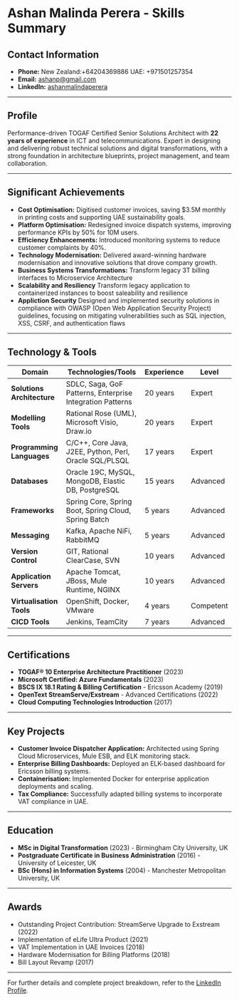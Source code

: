 # Ashan Malinda Perera - Skills Summary

## Contact Information
- **Phone:** New Zealand:+64204369886 UAE: +971501257354  
- **Email:** ashanp@gmail.com  
- **LinkedIn:** [ashanmalindaperera](https://www.linkedin.com/in/ashanmalindaperera/)  

---

## Profile
Performance-driven TOGAF Certified Senior Solutions Architect with **22 years of experience** in ICT and telecommunications. Expert in designing and delivering robust technical solutions and digital transformations, with a strong foundation in architecture blueprints, project management, and team collaboration.

---

## Significant Achievements
- **Cost Optimisation:** Digitised customer invoices, saving $3.5M monthly in printing costs and supporting UAE sustainability goals.
- **Platform Optimisation:** Redesigned invoice dispatch systems, improving performance KPIs by 50% for 10M users.
- **Efficiency Enhancements:** Introduced monitoring systems to reduce customer complaints by 40%.
- **Technology Modernisation:** Delivered award-winning hardware modernisation and innovative solutions that drove company growth.
- **Business Systems Transformations:** Transform legacy 3T billing interfaces to Microservice Architecture
- **Scalability and Resiliency** Transform legacy application to containerized instances to boost saleability and resilience
- **Appliction Security** Designed and implemented security solutions in compliance with OWASP (Open Web Application Security Project) guidelines, focusing on mitigating vulnerabilities such as SQL injection, XSS, CSRF, and authentication flaws  
 

---

## Technology & Tools

| **Domain**                 | **Technologies/Tools**                                                                                      | **Experience** | **Level** |
|-----------------------------|-------------------------------------------------------------------------------------------------------------|----------------|-----------|
| **Solutions Architecture** | SDLC, Saga, GoF Patterns, Enterprise Integration Patterns                                                  | 20 years       | Expert     |
| **Modelling Tools**        | Rational Rose (UML), Microsoft Visio, Draw.io                                                              | 20 years       | Expert     |
| **Programming Languages**  | C/C++, Core Java, J2EE, Python, Perl, Oracle SQL/PLSQL                                                     | 17 years       | Expert     |
| **Databases**              | Oracle 19C, MySQL, MongoDB, Elastic DB, PostgreSQL                                                         | 15 years       | Advanced   |
| **Frameworks**             | Spring Core, Spring Boot, Spring Cloud, Spring Batch                                                      | 5 years        | Advanced   |
| **Messaging**              | Kafka, Apache NiFi, RabbitMQ                                                                              | 5 years        | Advanced   |
| **Version Control**        | GIT, Rational ClearCase, SVN                                                                              | 10 years       | Advanced   |
| **Application Servers**    | Apache Tomcat, JBoss, Mule Runtime, NGINX                                                                 | 10 years       | Advanced   |
| **Virtualisation Tools**   | OpenShift, Docker, VMware                                                                                 | 4 years        | Competent  |
| **CICD Tools**             | Jenkins, TeamCity                                                                                         | 7 years        | Advanced   |

---

## Certifications
- **TOGAF® 10 Enterprise Architecture Practitioner** (2023)  
- **Microsoft Certified: Azure Fundamentals** (2023)  
- **BSCS IX 18.1 Rating & Billing Certification** - Ericsson Academy (2019)  
- **OpenText StreamServe/Exstream** - Advanced Certifications (2022)  
- **Cloud Computing Technologies Introduction** (2017)  

---

## Key Projects
- **Customer Invoice Dispatcher Application:** Architected using Spring Cloud Microservices, Mule ESB, and ELK monitoring stack.
- **Enterprise Billing Dashboards:** Deployed an ELK-based dashboard for Ericsson billing systems.
- **Containerisation:** Implemented Docker for enterprise application deployments and scaling.
- **Tax Compliance:** Successfully adapted billing systems to incorporate VAT compliance in UAE.

---

## Education
- **MSc in Digital Transformation** (2023) - Birmingham City University, UK
- **Postgraduate Certificate in Business Administration** (2016) - University of Leicester, UK
- **BSc (Hons) in Information Systems** (2004) - Manchester Metropolitan University, UK

---

## Awards
- Outstanding Project Contribution: StreamServe Upgrade to Exstream (2022)  
- Implementation of eLife Ultra Product (2021)  
- VAT Implementation in UAE Invoices (2018)  
- Hardware Modernisation for Billing Platforms (2018)  
- Bill Layout Revamp (2017)  

---

For further details and complete project breakdown, refer to the [LinkedIn Profile](https://www.linkedin.com/in/ashanmalindaperera/).

<!--
**ashanp/ashanp** is a ✨ _special_ ✨ repository because its `README.md` (this file) appears on your GitHub profile.

Here are some ideas to get you started:

- 🔭 I’m currently working on ...
- 🌱 I’m currently learning ...
- 👯 I’m looking to collaborate on ...
- 🤔 I’m looking for help with ...
- 💬 Ask me about ...
- 📫 How to reach me: ...
- 😄 Pronouns: ...
- ⚡ Fun fact: ...
-->
